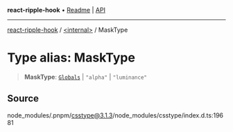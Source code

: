 **react-ripple-hook** • [Readme](../../README.md) \| [API](../../globals.md)

---

[react-ripple-hook](../../README.md) / [\<internal\>](../README.md) / MaskType

# Type alias: MaskType

> **MaskType**: [`Globals`](Globals.md) \| `"alpha"` \| `"luminance"`

## Source

node_modules/.pnpm/csstype@3.1.3/node_modules/csstype/index.d.ts:19681
